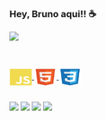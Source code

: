 ### Hey, Bruno aqui!! ☕

<div>
  <a href="https://github.com/brunodkf">
<!--   <img height="180em" src="https://github-readme-stats.vercel.app/api?username=brunodkf&show_icons=true&theme=react&include_all_commits=true&count_private=true"/> -->
  <img height="180em" src="https://github-readme-stats.vercel.app/api/top-langs/?username=brunodkf&layout=compact&langs_count=7&theme=react"/>
</div>
  
  ##  

<div style="display: inline_block"><br>
  <img align="center" alt="Bruno-Js" height="30" width="40"           src="https://raw.githubusercontent.com/devicons/devicon/master/icons/javascript/javascript-plain.svg">
  <img align="center" alt="Bruno-HTML" height="30" width="40" src="https://raw.githubusercontent.com/devicons/devicon/master/icons/html5/html5-original.svg">
  <img align="center" alt="Bruno-CSS" height="30" width="40" src="https://raw.githubusercontent.com/devicons/devicon/master/icons/css3/css3-original.svg">
</div>

  ##
  
<div>
  <a href="https://instagram.com/brunodkf" target="_blank"><img src="https://img.shields.io/badge/-Instagram-%23E4405F?style=for-the-badge&logo=instagram&logoColor=white" target="_blank"></a>
  <a href="https://twitter.com/brunodkf" target="_blank"><img src="https://img.shields.io/badge/Twitter-1DA1F2?style=for-the-badge&logo=twitter&logoColor=white" target="_blank"></a> 
  <a href = "mailto:bsouzacc@gmail.com"><img src="https://img.shields.io/badge/-Gmail-%23333?style=for-the-badge&logo=gmail&logoColor=white" target="_blank"></a>
  <a href="https://www.linkedin.com/in/brunodkf/" target="_blank"><img src="https://img.shields.io/badge/-LinkedIn-%230077B5?style=for-the-badge&logo=linkedin&logoColor=white" target="_blank"></a> 
 </div>
